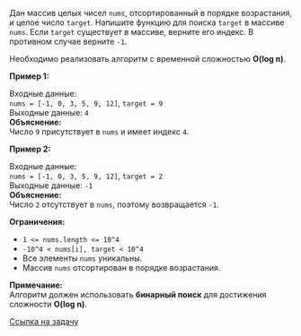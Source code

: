 Дан массив целых чисел `nums`, отсортированный в порядке возрастания, и целое число `target`. Напишите функцию для поиска `target` в массиве `nums`. Если `target` существует в массиве, верните его индекс. В противном случае верните `-1`.

Необходимо реализовать алгоритм с временной сложностью **O(log n)**.

**Пример 1:**  

Входные данные:  
`nums = [-1, 0, 3, 5, 9, 12]`, `target = 9`  
Выходные данные: `4`  
**Объяснение:**  
Число `9` присутствует в `nums` и имеет индекс `4`.  

**Пример 2:**  

Входные данные:  
`nums = [-1, 0, 3, 5, 9, 12]`, `target = 2`  
Выходные данные: `-1`  
**Объяснение:**  
Число `2` отсутствует в `nums`, поэтому возвращается `-1`.  

**Ограничения:**  
- `1 <= nums.length <= 10^4`  
- `-10^4 < nums[i], target < 10^4`  
- Все элементы `nums` уникальны.  
- Массив `nums` отсортирован в порядке возрастания.  

**Примечание:**  
Алгоритм должен использовать **бинарный поиск** для достижения сложности **O(log n)**.

[Ссылка на задачу](https://leetcode.com/problems/binary-search/description/)